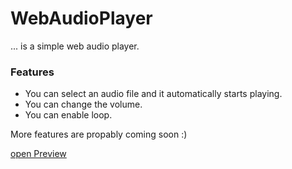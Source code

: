 # WebAudioPlayer
 ... is a simple web audio player.
 
 ### Features
 - You can select an audio file and it automatically starts playing.
 - You can change the volume.
 - You can enable loop.

More features are propably coming soon :)

[open Preview](https://manolol1.github.io/WebAudioPlayer/webaudioplayer.html)
